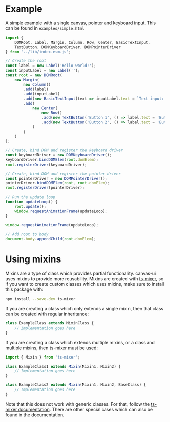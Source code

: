 # Example

A simple example with a single canvas, pointer and keyboard input. This can be
found in `examples/simple.html`

```typescript
import {
    DOMRoot, Label, Margin, Column, Row, Center, BasicTextInput,
    TextButton, DOMKeyboardDriver, DOMPointerDriver
} from '../lib/index.esm.js';

// Create the root
const label = new Label('Hello world!');
const inputLabel = new Label('');
const root = new DOMRoot(
    new Margin(
        new Column()
        .add(label)
        .add(inputLabel)
        .add(new BasicTextInput(text => inputLabel.text = `Text input: ${text}`))
        .add(
            new Center(
                new Row()
                .add(new TextButton('Button 1', () => label.text = 'Button 1 clicked!'))
                .add(new TextButton('Button 2', () => label.text = 'Button 2 clicked!'))
            )
        )
    )
);

// Create, bind DOM and register the keyboard driver
const keyboardDriver = new DOMKeyboardDriver();
keyboardDriver.bindDOMElem(root.domElem);
root.registerDriver(keyboardDriver);

// Create, bind DOM and register the pointer driver
const pointerDriver = new DOMPointerDriver();
pointerDriver.bindDOMElem(root, root.domElem);
root.registerDriver(pointerDriver);

// Run the update loop
function updateLoop() {
    root.update();
    window.requestAnimationFrame(updateLoop);
}

window.requestAnimationFrame(updateLoop);

// Add root to body
document.body.appendChild(root.domElem);
```


# Using mixins

Mixins are a type of class which provides partial functionality. canvas-ui uses
mixins to provide more reusability. Mixins are created with
[ts-mixer](https://www.npmjs.com/package/ts-mixer), so if you want to create
custom classes which uses mixins, make sure to install this package with:

```sh
npm install --save-dev ts-mixer
```

If you are creating a class which only extends a single mixin, then that class
can be created with regular inheritance:

```typescript
class ExampleClass extends MixinClass {
    // Implementation goes here
}
```

If you are creating a class which extends multiple mixins, or a class and
multiple mixins, then ts-mixer must be used:

```typescript
import { Mixin } from 'ts-mixer';

class ExampleClass1 extends Mixin(Mixin1, Mixin2) {
    // Implementation goes here
}

class ExampleClass2 extends Mixin(Mixin1, Mixin2, BaseClass) {
    // Implementation goes here
}
```

Note that this does not work with generic classes. For that, follow the
[ts-mixer documentation](https://www.npmjs.com/package/ts-mixer#mixing-generic-classes).
There are other special cases which can also be found in the documentation.